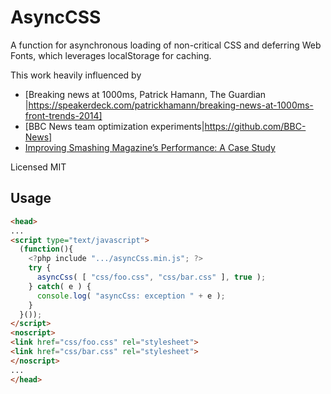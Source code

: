 # AsyncCSS

A function for asynchronous loading of non-critical CSS and deferring Web Fonts,
which leverages localStorage for caching.

This work heavily influenced by
* [Breaking news at 1000ms, Patrick Hamann, The Guardian |https://speakerdeck.com/patrickhamann/breaking-news-at-1000ms-front-trends-2014]
* [BBC News team optimization experiments|https://github.com/BBC-News]
* [Improving Smashing Magazine’s Performance: A Case Study](http://www.smashingmagazine.com/2014/09/08/improving-smashing-magazine-performance-case-study/)

Licensed MIT

## Usage

``` html
<head>
...
<script type="text/javascript">
  (function(){
    <?php include ".../asyncCss.min.js"; ?>
    try {
      asyncCss( [ "css/foo.css", "css/bar.css" ], true );
    } catch( e ) {
      console.log( "asyncCss: exception " + e );
    }
  }());
</script>
<noscript>
<link href="css/foo.css" rel="stylesheet">
<link href="css/bar.css" rel="stylesheet">
</noscript>
...
</head>
```
